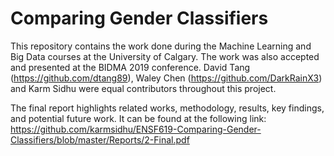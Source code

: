 # Comparing Gender Classifiers 

This repository contains the work done during the Machine Learning and Big Data courses at the University of Calgary. The work was also accepted and presented at the BIDMA 2019 conference. David Tang (https://github.com/dtang89), Waley Chen (https://github.com/DarkRainX3) and Karm Sidhu were equal contributors throughout this project.

The final report highlights related works, methodology, results, key findings, and potential future work. It can be found at the following link:
https://github.com/karmsidhu/ENSF619-Comparing-Gender-Classifiers/blob/master/Reports/2-Final.pdf

